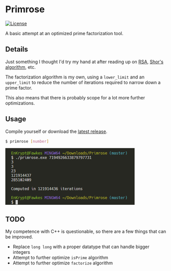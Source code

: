 # Primrose

[![License](https://img.shields.io/badge/License-GPL%20v3-blue.svg)](https://raw.githubusercontent.com/EnKrypt/Primrose/master/LICENSE)

A basic attempt at an optimized prime factorization tool.

## Details

Just something I thought I'd try my hand at after reading up on [RSA](<https://en.wikipedia.org/wiki/RSA_(cryptosystem)>), [Shor's algorithm](https://en.wikipedia.org/wiki/Shor's_algorithm), etc.

The factorization algorithm is my own, using a `lower_limit` and an `upper_limit` to reduce the number of iterations required to narrow down a prime factor.

This also means that there is probably scope for a lot more further optimizations.

## Usage

Compile yourself or download the [latest release](https://github.com/EnKrypt/Primrose/releases/latest).

```bash
$ primrose [number]
```

![Sample result](https://github.com/EnKrypt/Primrose/raw/master/assets/result.png)

## TODO

My competence with C++ is questionable, so there are a few things that can be improved.

-   Replace `long long` with a proper datatype that can handle bigger integers
-   Attempt to further optimize `isPrime` algorithm
-   Attempt to further optimize `factorize` algorithm
